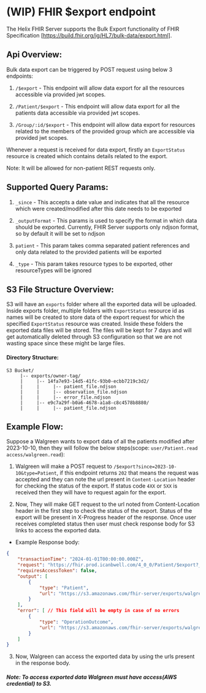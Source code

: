 # (WIP) FHIR $export endpoint

The Helix FHIR Server supports the Bulk Export functionality of FHIR Specification [https://build.fhir.org/ig/HL7/bulk-data/export.html].

## Api Overview:

Bulk data export can be triggered by POST request using below 3 endpoints:

1. `/$export` - This endpoint will allow data export for all the resources accessible via provided jwt scopes.

2. `/Patient/$export` - This endpoint will allow data export for all the patients data accessible via provided jwt scopes.

3. `/Group/:id/$export` - This endpoint will allow data export for resources related to the members of the provided group which are accessible via provided jwt scopes.

Whenever a request is received for data export, firstly an `ExportStatus` resource is created which contains details related to the export.

Note: It will be allowed for non-patient REST requests only.

## Supported Query Params:

1. `_since` - This accepts a date value and indicates that all the resource which were created/modified after this date needs to be exported

2. `_outputFormat` - This params is used to specify the format in which data should be exported. Currently, FHIR Server supports only ndjson format, so by default it will be set to ndjson

3. `patient` - This param takes comma separated patient references and only data related to the provided patients will be exported

4. `_type` - This param takes resource types to be exported, other resourceTypes will be ignored

## S3 File Structure Overview:

S3 will have an `exports` folder where all the exported data will be uploaded. Inside exports folder, multiple folders with `ExportStatus` resource id as names will be created to store data of the export request for which the specified `ExportStatus` resource was created. Inside these folders the exported data files will be stored. The files will be kept for 7 days and will get automatically deleted through S3 configuration so that we are not wasting space since these might be large files.

#### Directory Structure:

```
S3 Bucket/
     |-- exports/owner-tag/
     |     |-- 14fa7e93-14d5-41fc-93b0-ecbb7219c3d2/
     |     |     |-- patient_file.ndjson
     |     |     |-- observation_file.ndjson
     |     |     |-- error_file.ndjson
     |     |-- e9c7a29f-b0a6-4678-a1a8-c8c4578b8880/
     |     |     |-- patient_file.ndjson
```

## Example Flow:

Suppose a Walgreen wants to export data of all the patients modified after 2023-10-10, then they will follow the below steps(scope: `user/Patient.read access/walgreen.read`):

1. Walgreen will make a POST request to `/$export?since=2023-10-10&type=Patient`, if this endpoint returns `202` that means the request was accepted and they can note the url present in `Content-Location` header for checking the status of the export. If status code `4XX` or `5XX` is received then they will have to request again for the export.

2. Now, They will make GET request to the url noted from Content-Location header in the first step to check the status of the export.
   Status of the export will be present in X-Progress header of the response. Once user receives completed status then user must check response body for S3 links to access the exported data.

-   Example Response body:

```json
{
    "transactionTime": "2024-01-01T00:00:00.000Z",
    "request": "https://fhir.prod.icanbwell.com/4_0_0/Patient/$export?_since=2023-10-10&_type=Patient",
    "requiresAccessToken": false,
    "output": [
        {
            "type": "Patient",
            "url": "https://s3.amazonaws.com/fhir-server/exports/walgreen/14fa7e93-14d5-41fc-93b0-ecbb7219c3d2/patient_file.ndjson"
        }
    ],
    "error": [ // This field will be empty in case of no errors
        {
            "type": "OperationOutcome",
            "url": "https://s3.amazonaws.com/fhir-server/exports/walgreen/14fa7e93-14d5-41fc-93b0-ecbb7219c3d2/error_file.ndjson"
        }
    ]
}
```

3. Now, Walgreen can access the exported data by using the urls present in the response body.

##### Note: To access exported data Walgreen must have access(AWS credential) to S3.

